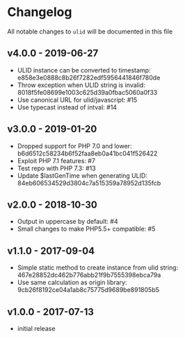# Changelog

All notable changes to `ulid` will be documented in this file

## v4.0.0 - 2019-06-27

- ULID instance can be converted to timestamp: e858e3e0888c8b26f7282edf5956441846f780de
- Throw exception when ULID string is invalid: 8018f5fe08699e1003c625d39a0fbac5060a0f33
- Use canonical URL for ulid/javascript: #15
- Use typecast instead of intval: #14

## v3.0.0 - 2019-01-20

- Dropped support for PHP 7.0 and lower: b6d6512c58234b6f52faa8eb0a41bc041f526422
- Exploit PHP 7.1 features: #7 
- Test repo with PHP 7.3: #13 
- Update $lastGenTime when generating ULID: 84eb606534529d3804c7a515359a78952d135fcb

## v2.0.0 - 2018-10-30

- Output in uppercase by default: #4
- Small changes to make PHP5.5+ compatible: #5

## v1.1.0 - 2017-09-04

- Simple static method to create instance from ulid string: 467e28852dc462b776abb21f9b7555398ebca79a
- Use same calculation as origin library: 9cb26f8192ce04a1ab8c75775d9689be891805b5

## v1.0.0 - 2017-07-13

- initial release
